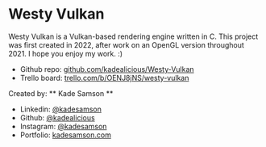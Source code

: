 # Westy Vulkan #

Westy Vulkan is a Vulkan-based rendering engine written in C.  This project was first created 
in 2022, after work on an OpenGL version throughout 2021.  I hope you enjoy my work.  :)
<br>

- Github repo:	[github.com/kadealicious/Westy-Vulkan](https://github.com/kadealicious/Westy-Vulkan)
- Trello board:	[trello.com/b/OENJ8jNS/westy-vulkan](https://trello.com/b/OENJ8jNS/westy-vulkan)

Created by:	** Kade Samson **
<br>
- Linkedin:		[@kadesamson](https://www.linkedin.com/in/kadesamson/)
- Github:		[@kadealicious](https://github.com/kadealicious)
- Instagram:	[@kadesamson](https://www.instagram.com/kadesamson/)
- Portfolio:	[kadesamson.com](https://www.kadesamson.com)